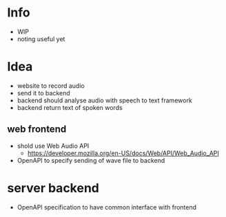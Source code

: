 # Info 
- WIP
- noting useful yet

# Idea
- website to record audio
- send it to backend
- backend should analyse audio with speech to text framework
- backend return text of spoken words

## web frontend
- shold use Web Audio API
  - https://developer.mozilla.org/en-US/docs/Web/API/Web_Audio_API
- OpenAPI to specify sending of wave file to backend
# server backend
- OpenAPI specification to have common interface with frontend
